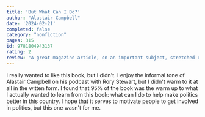 ```yaml
---
title: 'But What Can I Do?'
author: "Alastair Campbell"
date: '2024-02-21'
completed: false
category: "nonfiction"
pages: 315
id: 9781804943137
rating: 2
review: "A great magazine article, on an important subject, stretched out to make a book."
---
```


I really wanted to like this book, but I didn't. I enjoy the informal tone of Alastair Campbell on his podcast with Rory Stewart, but I didn't warm to it at all in the witten form. I found that 95% of the book was the warm up to what I actually wanted to learn from this book: what can I do to help make politics better in this country. I hope that it serves to motivate people to get involved in politics, but this one wasn't for me.
